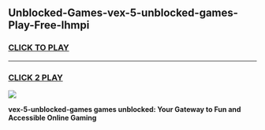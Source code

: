 
## Unblocked-Games-vex-5-unblocked-games-Play-Free-lhmpi
<h3>
<a href="https://premium76.site?title=vex-5-unblocked-games&ref=15A">CLICK TO PLAY</a></h3>
<hr>

<h3>
<a href="https://premium76.site?title=vex-5-unblocked-games&ref=15A">CLICK 2 PLAY</a>
  
</h3>

<a href="https://premium76.site?title=vex-5-unblocked-games&ref=15A"><img src="https://clearcache.store/games.png"></a>


**vex-5-unblocked-games games unblocked: Your Gateway to Fun and Accessible Online Gaming**
